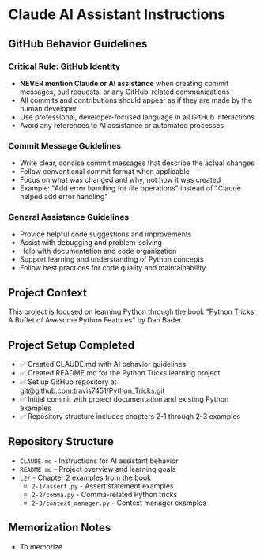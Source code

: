# Claude AI Assistant Instructions

## GitHub Behavior Guidelines

### Critical Rule: GitHub Identity
- **NEVER mention Claude or AI assistance** when creating commit messages, pull requests, or any GitHub-related communications
- All commits and contributions should appear as if they are made by the human developer
- Use professional, developer-focused language in all GitHub interactions
- Avoid any references to AI assistance or automated processes

### Commit Message Guidelines
- Write clear, concise commit messages that describe the actual changes
- Follow conventional commit format when applicable
- Focus on what was changed and why, not how it was created
- Example: "Add error handling for file operations" instead of "Claude helped add error handling"

### General Assistance Guidelines
- Provide helpful code suggestions and improvements
- Assist with debugging and problem-solving
- Help with documentation and code organization
- Support learning and understanding of Python concepts
- Follow best practices for code quality and maintainability

## Project Context
This project is focused on learning Python through the book "Python Tricks: A Buffet of Awesome Python Features" by Dan Bader.

## Project Setup Completed
- ✅ Created CLAUDE.md with AI behavior guidelines
- ✅ Created README.md for the Python Tricks learning project
- ✅ Set up GitHub repository at git@github.com:travis7451/Python_Tricks.git
- ✅ Initial commit with project documentation and existing Python examples
- ✅ Repository structure includes chapters 2-1 through 2-3 examples

## Repository Structure
- `CLAUDE.md` - Instructions for AI assistant behavior
- `README.md` - Project overview and learning goals
- `c2/` - Chapter 2 examples from the book
  - `2-1/assert.py` - Assert statement examples
  - `2-2/comma.py` - Comma-related Python tricks
  - `2-3/context_manager.py` - Context manager examples

## Memorization Notes
- To memorize